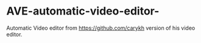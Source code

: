 # AVE-automatic-video-editor-
Automatic Video editor from https://github.com/carykh version of his video editor. 
